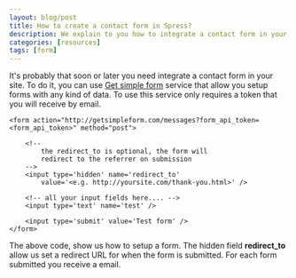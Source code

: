 ```yaml
---
layout: blog/post
title: How to create a contact form in Spress?
description: We explain to you how to integrate a contact form in your static site
categories: [resources]
tags: [form]
---
```

It's probably that soon or later you need integrate a contact
form in your site. To do it, you can use [Get simple form](http://getsimpleform.com/)
service that allow you setup forms with any kind of data. To use this service only
requires a token that you will receive by email.

```
<form action="http://getsimpleform.com/messages?form_api_token=<form_api_token>" method="post">

    <!-- 
        the redirect_to is optional, the form will 
        redirect to the referrer on submission 
    -->
    <input type='hidden' name='redirect_to' 
        value='<e.g. http://yoursite.com/thank-you.html>' />
    
    <!-- all your input fields here.... -->
    <input type='text' name='test' />
    
    <input type='submit' value='Test form' />
</form>
```

The above code, show us how to setup a form. The hidden field **redirect_to** allow us
set a redirect URL for when the form is submitted. For each form submitted you receive a email.